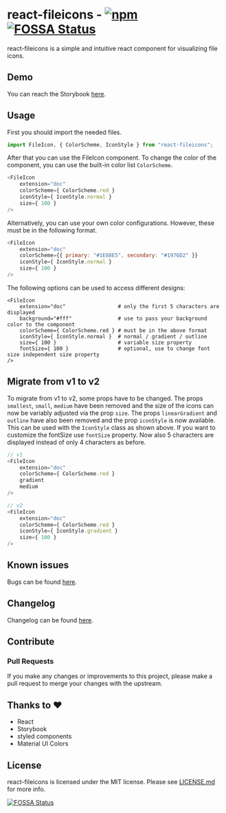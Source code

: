 # react-fileicons - [![npm](https://img.shields.io/npm/v/react-fileicons.svg?color=%2345bf17&style=popout)](https://www.npmjs.com/package/react-fileicons) [![FOSSA Status](https://app.fossa.io/api/projects/git%2Bgithub.com%2Ftomxpcvx%2Freact-fileicons.svg?type=shield)](https://app.fossa.io/projects/git%2Bgithub.com%2Ftomxpcvx%2Freact-fileicons?ref=badge_shield)

react-fileicons is a simple and intuitive react component for visualizing file icons.

## Demo

You can reach the Storybook [here](https://tomxpcvx.dev/react-fileicons/).

## Usage

First you should import the needed files.

```javascript
import FileIcon, { ColorScheme, IconStyle } from "react-fileicons";
```

After that you can use the FileIcon component.
To change the color of the component, you can use the built-in color list `ColorScheme`.

```javascript
<FileIcon
    extension="doc"
    colorScheme={ ColorScheme.red }
    iconStyle={ IconStyle.normal }
    size={ 100 }
/>
```

Alternatively, you can use your own color configurations. However, these must be in the following format.

```javascript
<FileIcon
    extension="doc"
    colorScheme={{ primary: "#1E88E5", secondary: "#1976D2" }}
    iconStyle={ IconStyle.normal }
    size={ 100 }
/>
```

The following options can be used to access different designs:

```text
<FileIcon
    extension="doc"                 # only the first 5 characters are displayed
    background="#fff"               # use to pass your background color to the component
    colorScheme={ ColorScheme.red } # must be in the above format
    iconStyle={ IconStyle.normal }  # normal / gradient / outline
    size={ 100 }                    # variable size property
    fontSize={ 100 }                # optional, use to change font size independent size property
/>
```

## Migrate from v1 to v2

To migrate from v1 to v2, some props have to be changed.
The props ``smallest``, ``small``, ``medium`` have been removed and the size of the icons can now be variably adjusted via the prop ``size``. The props ``linearGradient`` and ``outline`` have also been removed and the prop ``iconStyle`` is now available. This can be used with the ``IconStyle`` class as shown above. If you want to customize the fontSize use ``fontSize`` property. Now also 5 characters are displayed instead of only 4 characters as before.

```javascript
// v1
<FileIcon
    extension="doc"
    colorScheme={ ColorScheme.red }
    gradient
    medium
/>

// v2
<FileIcon
    extension="doc"
    colorScheme={ ColorScheme.red }
    iconStyle={ IconStyle.gradient }
    size={ 100 }
/>
```

## Known issues

Bugs can be found [here](https://github.com/tomxpcvx/react-fileicons/labels/bug).

## Changelog

Changelog can be found [here](https://github.com/tomxpcvx/react-fileicons/wiki/Changelog).

## Contribute

### Pull Requests

If you make any changes or improvements to this project, please make a pull request to merge your changes with the upstream.

## Thanks to ❤

- React
- Storybook
- styled components
- Material UI Colors

## License

react-fileicons is licensed under the MIT license. Please see [LICENSE.md](https://github.com/tomxpcvx/react-fileicons/blob/main/LICENSE.md) for more info.


[![FOSSA Status](https://app.fossa.io/api/projects/git%2Bgithub.com%2Ftomxpcvx%2Freact-fileicons.svg?type=large)](https://app.fossa.io/projects/git%2Bgithub.com%2Ftomxpcvx%2Freact-fileicons?ref=badge_large)
